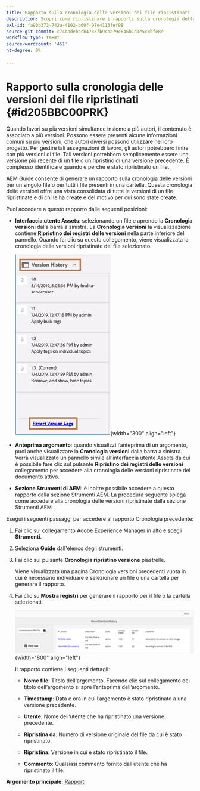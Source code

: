 ```yaml
---
title: Rapporto sulla cronologia delle versioni dei file ripristinati
description: Scopri come ripristinare i rapporti sulla cronologia delle versioni dei file
exl-id: fa90b373-742a-4102-b00f-07e4113fef98
source-git-commit: c74badebbcb4733fb9caa79c646b1d1e5c8bfe8e
workflow-type: tm+mt
source-wordcount: '451'
ht-degree: 0%

---
```


# Rapporto sulla cronologia delle versioni dei file ripristinati {#id205BBC00PRK}

Quando lavori su più versioni simultanee insieme a più autori, il contenuto è associato a più versioni. Possono essere presenti alcune informazioni comuni su più versioni, che autori diversi possono utilizzare nel loro progetto. Per gestire tali assegnazioni di lavoro, gli autori potrebbero finire con più versioni di file. Tali versioni potrebbero semplicemente essere una versione più recente di un file o un ripristino di una versione precedente. È complesso identificare quando e perché è stato ripristinato un file.

AEM Guide consente di generare un rapporto sulla cronologia delle versioni per un singolo file o per tutti i file presenti in una cartella. Questa cronologia delle versioni offre una vista consolidata di tutte le versioni di un file ripristinate e di chi le ha create e del motivo per cui sono state create.

Puoi accedere a questo rapporto dalle seguenti posizioni:

- **Interfaccia utente Assets**: selezionando un file e aprendo la **Cronologia versioni** dalla barra a sinistra. La **Cronologia versioni** la visualizzazione contiene **Ripristino dei registri delle versioni** nella parte inferiore del pannello. Quando fai clic su questo collegamento, viene visualizzata la cronologia delle versioni ripristinate del file selezionato.

   ![](images/revert-log-from-assets-ui.png){width="300" align="left"}

- **Anteprima argomento**: quando visualizzi l’anteprima di un argomento, puoi anche visualizzare la **Cronologia versioni** dalla barra a sinistra. Verrà visualizzato un pannello simile all’interfaccia utente Assets da cui è possibile fare clic sul pulsante **Ripristino dei registri delle versioni** collegamento per accedere alla cronologia delle versioni ripristinate del documento attivo.

- **Sezione Strumenti di AEM**: è inoltre possibile accedere a questo rapporto dalla sezione Strumenti AEM. La procedura seguente spiega come accedere alla cronologia delle versioni ripristinate dalla sezione Strumenti AEM .


Esegui i seguenti passaggi per accedere al rapporto Cronologia precedente:

1. Fai clic sul collegamento Adobe Experience Manager in alto e scegli **Strumenti**.

1. Seleziona **Guide** dall&#39;elenco degli strumenti.

1. Fai clic sul pulsante **Cronologia ripristino versione** piastrelle.

   Viene visualizzata una pagina Cronologia versioni precedenti vuota in cui è necessario individuare e selezionare un file o una cartella per generare il rapporto.

1. Fai clic su **Mostra registri** per generare il rapporto per il file o la cartella selezionati.

   ![](images/revert-version-history-report.png){width="800" align="left"}

   Il rapporto contiene i seguenti dettagli:

   - **Nome file**: Titolo dell&#39;argomento. Facendo clic sul collegamento del titolo dell’argomento si apre l’anteprima dell’argomento.

   - **Timestamp**: Data e ora in cui l’argomento è stato ripristinato a una versione precedente.

   - **Utente**: Nome dell’utente che ha ripristinato una versione precedente.

   - **Ripristina da**: Numero di versione originale del file da cui è stato ripristinato.

   - **Ripristina**: Versione in cui è stato ripristinato il file.

   - **Commento**: Qualsiasi commento fornito dall’utente che ha ripristinato il file.


**Argomento principale:**[ Rapporti](reports-intro.md)
